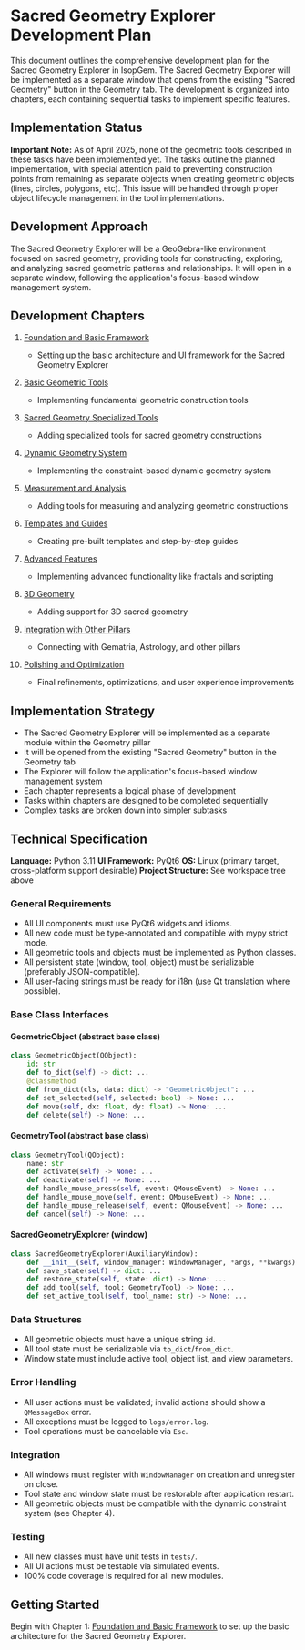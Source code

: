 # Sacred Geometry Explorer Development Plan

This document outlines the comprehensive development plan for the Sacred Geometry Explorer in IsopGem. The Sacred Geometry Explorer will be implemented as a separate window that opens from the existing "Sacred Geometry" button in the Geometry tab. The development is organized into chapters, each containing sequential tasks to implement specific features.

## Implementation Status

**Important Note:** As of April 2025, none of the geometric tools described in these tasks have been implemented yet. The tasks outline the planned implementation, with special attention paid to preventing construction points from remaining as separate objects when creating geometric objects (lines, circles, polygons, etc). This issue will be handled through proper object lifecycle management in the tool implementations.

## Development Approach

The Sacred Geometry Explorer will be a GeoGebra-like environment focused on sacred geometry, providing tools for constructing, exploring, and analyzing sacred geometric patterns and relationships. It will open in a separate window, following the application's focus-based window management system.

## Development Chapters

1. [Foundation and Basic Framework](01_foundation_revised.md)
   - Setting up the basic architecture and UI framework for the Sacred Geometry Explorer

2. [Basic Geometric Tools](02_basic_tools.md)
   - Implementing fundamental geometric construction tools

3. [Sacred Geometry Specialized Tools](03_sacred_geometry_tools.md)
   - Adding specialized tools for sacred geometry constructions

4. [Dynamic Geometry System](04_dynamic_geometry.md)
   - Implementing the constraint-based dynamic geometry system

5. [Measurement and Analysis](05_measurement_analysis.md)
   - Adding tools for measuring and analyzing geometric constructions

6. [Templates and Guides](06_templates_guides.md)
   - Creating pre-built templates and step-by-step guides

7. [Advanced Features](07_advanced_features.md)
   - Implementing advanced functionality like fractals and scripting

8. [3D Geometry](08_3d_geometry.md)
   - Adding support for 3D sacred geometry

9. [Integration with Other Pillars](09_integration.md)
   - Connecting with Gematria, Astrology, and other pillars

10. [Polishing and Optimization](10_polishing.md)
    - Final refinements, optimizations, and user experience improvements

## Implementation Strategy

- The Sacred Geometry Explorer will be implemented as a separate module within the Geometry pillar
- It will be opened from the existing "Sacred Geometry" button in the Geometry tab
- The Explorer will follow the application's focus-based window management system
- Each chapter represents a logical phase of development
- Tasks within chapters are designed to be completed sequentially
- Complex tasks are broken down into simpler subtasks

## Technical Specification

**Language:** Python 3.11
**UI Framework:** PyQt6
**OS:** Linux (primary target, cross-platform support desirable)
**Project Structure:** See workspace tree above

### General Requirements
- All UI components must use PyQt6 widgets and idioms.
- All new code must be type-annotated and compatible with mypy strict mode.
- All geometric tools and objects must be implemented as Python classes.
- All persistent state (window, tool, object) must be serializable (preferably JSON-compatible).
- All user-facing strings must be ready for i18n (use Qt translation where possible).

### Base Class Interfaces

#### GeometricObject (abstract base class)
```python
class GeometricObject(QObject):
    id: str
    def to_dict(self) -> dict: ...
    @classmethod
    def from_dict(cls, data: dict) -> "GeometricObject": ...
    def set_selected(self, selected: bool) -> None: ...
    def move(self, dx: float, dy: float) -> None: ...
    def delete(self) -> None: ...
```

#### GeometryTool (abstract base class)
```python
class GeometryTool(QObject):
    name: str
    def activate(self) -> None: ...
    def deactivate(self) -> None: ...
    def handle_mouse_press(self, event: QMouseEvent) -> None: ...
    def handle_mouse_move(self, event: QMouseEvent) -> None: ...
    def handle_mouse_release(self, event: QMouseEvent) -> None: ...
    def cancel(self) -> None: ...
```

#### SacredGeometryExplorer (window)
```python
class SacredGeometryExplorer(AuxiliaryWindow):
    def __init__(self, window_manager: WindowManager, *args, **kwargs): ...
    def save_state(self) -> dict: ...
    def restore_state(self, state: dict) -> None: ...
    def add_tool(self, tool: GeometryTool) -> None: ...
    def set_active_tool(self, tool_name: str) -> None: ...
```

### Data Structures
- All geometric objects must have a unique string `id`.
- All tool state must be serializable via `to_dict`/`from_dict`.
- Window state must include active tool, object list, and view parameters.

### Error Handling
- All user actions must be validated; invalid actions should show a `QMessageBox` error.
- All exceptions must be logged to `logs/error.log`.
- Tool operations must be cancelable via `Esc`.

### Integration
- All windows must register with `WindowManager` on creation and unregister on close.
- Tool state and window state must be restorable after application restart.
- All geometric objects must be compatible with the dynamic constraint system (see Chapter 4).

### Testing
- All new classes must have unit tests in `tests/`.
- All UI actions must be testable via simulated events.
- 100% code coverage is required for all new modules.

## Getting Started

Begin with Chapter 1: [Foundation and Basic Framework](01_foundation_revised.md) to set up the basic architecture for the Sacred Geometry Explorer.
